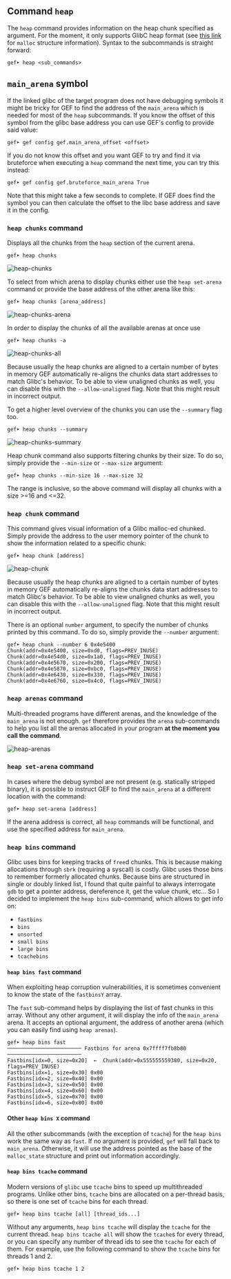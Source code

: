 ## Command `heap`

The `heap` command provides information on the heap chunk specified as argument. For the moment, it
only supports GlibC heap format (see [this
link](https://code.woboq.org/userspace/glibc/malloc/malloc.c.html#malloc_chunk) for `malloc`
structure information). Syntax to the subcommands is straight forward:

```text
gef➤ heap <sub_commands>
```

## `main_arena` symbol

If the linked glibc of the target program does not have debugging symbols it might be tricky for GEF
to find the address of the `main_arena` which is needed for most of the `heap` subcommands. If you
know the offset of this symbol from the glibc base address you can use GEF's config to provide said
value:

```text
gef➤ gef config gef.main_arena_offset <offset>
```

If you do not know this offset and you want GEF to try and find it via bruteforce when executing a
`heap` command the next time, you can try this instead:

```text
gef➤ gef config gef.bruteforce_main_arena True
```

Note that this might take a few seconds to complete. If GEF does find the symbol you can then
calculate the offset to the libc base address and save it in the config.

### `heap chunks` command

Displays all the chunks from the `heap` section of the current arena.

```text
gef➤ heap chunks
```

![heap-chunks](https://i.imgur.com/y90SfKH.png)

To select from which arena to display chunks either use the `heap set-arena` command or provide the
base address of the other arena like this:

```text
gef➤ heap chunks [arena_address]
```

![heap-chunks-arena](https://i.imgur.com/y1fybRx.png)

In order to display the chunks of all the available arenas at once use

```text
gef➤ heap chunks -a
```

![heap-chunks-all](https://i.imgur.com/pTjRJFo.png)

Because usually the heap chunks are aligned to a certain number of bytes in memory GEF automatically
re-aligns the chunks data start addresses to match Glibc's behavior. To be able to view unaligned
chunks as well, you can disable this with the `--allow-unaligned` flag. Note that this might result
in incorrect output.

To get a higher level overview of the chunks you can use the `--summary` flag too.

```text
gef➤ heap chunks --summary
```

![heap-chunks-summary](https://i.imgur.com/3HTgtwX.png)

Heap chunk command also supports filtering chunks by their size. To do so, simply provide the
`--min-size` or `--max-size` argument:

```text
gef➤ heap chunks --min-size 16 --max-size 32
```

The range is inclusive, so the above command will display all chunks with a size >=16 and <=32.

### `heap chunk` command

This command gives visual information of a Glibc malloc-ed chunked. Simply provide the address to
the user memory pointer of the chunk to show the information related to a specific chunk:

```text
gef➤ heap chunk [address]
```

![heap-chunk](https://i.imgur.com/WXpHR58.png)

Because usually the heap chunks are aligned to a certain number of bytes in memory GEF automatically
re-aligns the chunks data start addresses to match Glibc's behavior. To be able to view unaligned
chunks as well, you can disable this with the `--allow-unaligned` flag. Note that this might result
in incorrect output.

There is an optional `number` argument, to specify the number of chunks printed by this command. To
do so, simply provide the `--number` argument:

```text
gef➤ heap chunk --number 6 0x4e5400
Chunk(addr=0x4e5400, size=0xd0, flags=PREV_INUSE)
Chunk(addr=0x4e54d0, size=0x1a0, flags=PREV_INUSE)
Chunk(addr=0x4e5670, size=0x200, flags=PREV_INUSE)
Chunk(addr=0x4e5870, size=0xbc0, flags=PREV_INUSE)
Chunk(addr=0x4e6430, size=0x330, flags=PREV_INUSE)
Chunk(addr=0x4e6760, size=0x4c0, flags=PREV_INUSE)

```

### `heap arenas` command

Multi-threaded programs have different arenas, and the knowledge of the `main_arena` is not enough.
`gef` therefore provides the `arena` sub-commands to help you list all the arenas allocated in your
program **at the moment you call the command**.

![heap-arenas](https://i.imgur.com/RUTiADa.png)

### `heap set-arena` command

In cases where the debug symbol are not present (e.g. statically stripped binary), it is possible to
instruct GEF to find the `main_arena` at a different location with the command:

```text
gef➤ heap set-arena [address]
```

If the arena address is correct, all `heap` commands will be functional, and use the specified
address for `main_arena`.

### `heap bins` command

Glibc uses bins for keeping tracks of `free`d chunks. This is because making allocations through
`sbrk` (requiring a syscall) is costly. Glibc uses those bins to remember formerly allocated chunks.
Because bins are structured in single or doubly linked list, I found that quite painful to always
interrogate `gdb` to get a pointer address, dereference it, get the value chunk, etc... So I decided
to implement the `heap bins` sub-command, which allows to get info on:

-  `fastbins`
-  `bins`
-  `unsorted`
-  `small bins`
-  `large bins`
-  `tcachebins`

#### `heap bins fast` command

When exploiting heap corruption vulnerabilities, it is sometimes convenient to know the state of the
`fastbinsY` array.

The `fast` sub-command helps by displaying the list of fast chunks in this array. Without any other
argument, it will display the info of the `main_arena` arena. It accepts an optional argument, the
address of another arena (which you can easily find using `heap arenas`).

```text
gef➤ heap bins fast
──────────────────────── Fastbins for arena 0x7ffff7fb8b80 ────────────────────────
Fastbins[idx=0, size=0x20]  ←  Chunk(addr=0x555555559380, size=0x20, flags=PREV_INUSE)
Fastbins[idx=1, size=0x30] 0x00
Fastbins[idx=2, size=0x40] 0x00
Fastbins[idx=3, size=0x50] 0x00
Fastbins[idx=4, size=0x60] 0x00
Fastbins[idx=5, size=0x70] 0x00
Fastbins[idx=6, size=0x80] 0x00
```

#### Other `heap bins X` command

All the other subcommands (with the exception of `tcache`) for the `heap bins` work the same way as
`fast`. If no argument is provided, `gef` will fall back to `main_arena`. Otherwise, it will use the
address pointed as the base of the `malloc_state` structure and print out information accordingly.

#### `heap bins tcache` command

Modern versions of `glibc` use `tcache` bins to speed up multithreaded programs.  Unlike other bins,
`tcache` bins are allocated on a per-thread basis, so there is one set of `tcache` bins for each
thread.

```text
gef➤ heap bins tcache [all] [thread_ids...]
```

Without any arguments, `heap bins tcache` will display the `tcache` for the current thread. `heap
bins tcache all` will show the `tcache`s for every thread, or you can specify any number of thread
ids to see the `tcache` for each of them. For example, use the following command to show the
`tcache` bins for threads 1 and 2.

```text
gef➤ heap bins tcache 1 2
```
